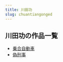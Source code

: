 ```yaml
---
title: 川田功
slug: chuantiangonged
---
```


## 川田功の作品一覧

- [乗合自動車](chenghezidongche93)
- [偽刑事](weixingshi2b)
